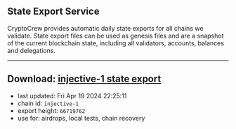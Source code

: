 ## State Export Service
CryptoCrew provides automatic daily state exports for all chains we validate. State export files can be used as genesis files and are a snapshot of the current blockchain state, including all validators, accounts, balances and delegations.

---
**Download: [injective-1 state export](https://dl-eu2.ccvalidators.com/SERVICE/injective/injective-1_export_66719762.json)**
---

- last updated: Fri Apr 19 2024 22:25:11
- chain id: `injective-1`
- export height: `66719762`
- use for: airdrops, local tests, chain recovery
